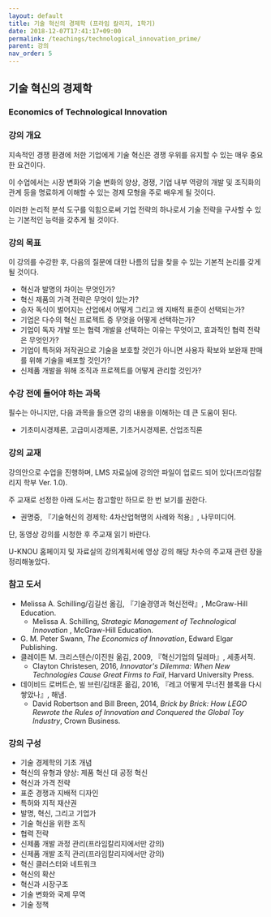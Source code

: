 ```yaml
---
layout: default
title: 기술 혁신의 경제학 (프라임 칼리지, 1학기)
date: 2018-12-07T17:41:17+09:00
permalink: /teachings/technological_innovation_prime/
parent: 강의
nav_order: 5
---
```


## 기술 혁신의 경제학
### Economics of Technological Innovation

### 강의 개요

지속적인 경쟁 환경에 처한 기업에게 기술 혁신은 경쟁 우위를 유지할 수 있는 매우 중요한 요건이다. 

이 수업에서는 시장 변화와 기술 변화의 양상, 경쟁, 기업 내부 역량의 개발 및 조직화의 관계 등을 명료하게 이해할 수 있는 경제 모형을 주로 배우게 될 것이다.

이러한 논리적 분석 도구를 익힘으로써 기업 전략의 하나로서 기술 전략을 구사할 수 있는 기본적인 능력을 갖추게 될 것이다.

### 강의 목표

이 강의를 수강한 후, 다음의 질문에 대한 나름의 답을 찾을 수 있는 기본적 논리를 갖게 될 것이다.

- 혁신과 발명의 차이는 무엇인가?
- 혁신 제품의 가격 전략은 무엇이 있는가?
- 승자 독식이 벌어지는 산업에서 어떻게 그리고 왜 지배적 표준이 선택되는가?
- 기업은 다수의 혁신 프로젝트 중 무엇을 어떻게 선택하는가?
- 기업이 독자 개발 또는 협력 개발을 선택하는 이유는 무엇이고, 효과적인 협력 전략은 무엇인가?
- 기업이 특허와 저작권으로 기술을 보호할 것인가 아니면 사용자 확보와 보완재 판매를 위해 기술을 배포할 것인가?
- 신제품 개발을 위해 조직과 프로젝트를 어떻게 관리할 것인가?



### 수강 전에 들어야 하는 과목

필수는 아니지만, 다음 과목을 들으면 강의 내용을 이해하는 데 큰 도움이 된다.

- 기초미시경제론, 고급미시경제론, 기초거시경제론, 산업조직론


### 강의 교재

강의안으로 수업을 진행하며, LMS 자료실에 강의안 파일이 업로드 되어 있다(프라임칼리지 학부 Ver. 1.0).

주 교재로 선정한 아래 도서는 참고할만 하므로 한 번 보기를 권한다.

- 권명중, 『기술혁신의 경제학: 4차산업혁명의 사례와 적용』, 나무미디어.

단, 동영상 강의를 시청한 후 주교재 읽기 바란다.

U-KNOU 홈페이지 및 자료실의 강의계획서에 영상 강의 해당 차수의 주교재 관련 장을 정리해놓았다.

### 참고 도서
- Melissa A. Schilling/김길선 옮김, 『기술경영과 혁신전략』, McGraw-Hill Education.
  * Melissa A. Schilling, <em> Strategic Management of Technological Innovation </em>, McGraw-Hill Education.
- G. M. Peter Swann, <em>The Economics of Innovation</em>, Edward Elgar Publishing.
- 클레이튼 M. 크리스텐슨/이진원 옮김, 2009, 『혁신기업의 딜레마』, 세종서적. 
  * Clayton Christesen, 2016, <em>Innovator's Dilemma: When New Technologies Cause Great Firms to Fail</em>, Harvard University Press.
 - 데이비드 로버트슨, 빌 브린/김태훈 옮김, 2016, 『레고 어떻게 무너진 블록을 다시 쌓았나』, 해냄. 
   * David Robertson and Bill Breen, 2014, <em>Brick by Brick: How LEGO Rewrote the Rules of Innovation and Conquered the Global Toy Industry</em>, Crown Business.

### 강의 구성

- 기술 경제학의 기초 개념
- 혁신의 유형과 양상: 제품 혁신 대 공정 혁신
- 혁신과 가격 전략
- 표준 경쟁과 지배적 디자인
- 특허와 지적 재산권
- 발명, 혁신, 그리고 기업가
- 기술 혁신을 위한 조직
- 협력 전략
- 신제품 개발 과정 관리(프라임칼리지에서만 강의)
- 신제품 개발 조직 관리(프라임칼리지에서만 강의)
- 혁신 클러스터와 네트워크
- 혁신의 확산
- 혁신과 시장구조
- 기술 변화와 국제 무역
- 기술 정책
